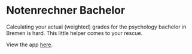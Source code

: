 # Notenrechner Bachelor
Calculating your actual (weighted) grades for the psychology bachelor in Bremen is hard. This little helper comes to your rescue.

View the app [here](https://marauderpixie.shinyapps.io/notenrechner_bachelor/).
